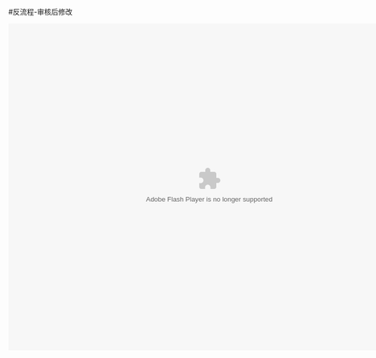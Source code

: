 #反流程-审核后修改

<embed src="http://resource.3cwdb.com/kailong-donghua/fksq%20yn1.swf" width="800" height="650"  pluginspage="http://www.macromedia.com/go/getflashplayer" 
type="application/x-shockwave-flash" ></embed>